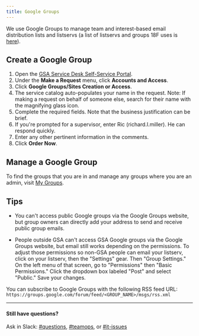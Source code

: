 ```yaml
---
title: Google Groups
---
```


We use Google Groups to manage team and interest-based email distribution lists and listservs (a list of listservs and groups 18F uses is [here](/general-contacts-and-listservs/)).

## Create a Google Group

1. Open the [GSA Service Desk Self-Service Portal](https://gsa.service-now.com/GSA_Self-Service/).
1. Under the **Make a Request** menu, click **Accounts and Access**.
1. Click **Google Groups/Sites Creation or Access**.
1. The service catalog auto-populates your name in the request. Note: If making a request on behalf of someone else, search for their name with the magnifying glass icon.
1. Complete the required fields. Note that the business justification can be brief.
1. If you're prompted for a supervisor, enter Ric (richard.l.miller). He can respond quickly.
1. Enter any other pertinent information in the comments.
1. Click **Order Now**.

## Manage a Google Group
To find the groups that you are in and manage any groups where you are an admin, visit [My Groups](https://groups.google.com/a/gsa.gov/forum/#!myforums).

## Tips

* You can't access public Google groups via the Google Groups website, but group owners can directly add your address to send and receive public group emails.

* People outside GSA can't access GSA Google groups via the Google Groups website, but email still works depending on the permissions. To adjust those permissions so non-GSA people can email your listserv, click on your listserv, then the "Settings" gear. Then "Group Settings." On the left menu of that screen, go to "Permissions" then "Basic Permissions." Click the dropdown box labeled "Post" and select "Public." Save your changes. 

You can subscribe to Google Groups with the following RSS feed URL: `https://groups.google.com/forum/feed/<GROUP_NAME>/msgs/rss.xml`

---

#### Still have questions?

Ask in Slack: [#questions](https://gsa-tts.slack.com/messages/questions), [#teamops](https://gsa-tts.slack.com/messages/teamops), or [#it-issues](https://gsa-tts.slack.com/messages/it-issues)
